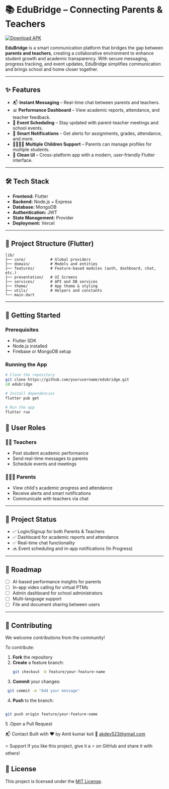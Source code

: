 # 📚 EduBridge – Connecting Parents & Teachers 
[![Download APK](https://img.shields.io/badge/Download-APK-blue)](https://Amitkumarkoli.github.io/EduBridge/EduBridge.apk)


**EduBridge** is a smart communication platform that bridges the gap between **parents and teachers**, creating a collaborative environment to enhance student growth and academic transparency. With secure messaging, progress tracking, and event updates, EduBridge simplifies communication and brings school and home closer together.

---


## ✨ Features

- 📬 **Instant Messaging** – Real-time chat between parents and teachers.
- 📊 **Performance Dashboard** – View academic reports, attendance, and teacher feedback.
- 📆 **Event Scheduling** – Stay updated with parent-teacher meetings and school events.
- 🔔 **Smart Notifications** – Get alerts for assignments, grades, attendance, and more.
- 👨‍👩‍👧‍👦 **Multiple Children Support** – Parents can manage profiles for multiple students.
- 🎨 **Clean UI** – Cross-platform app with a modern, user-friendly Flutter interface.

---

## 🛠️ Tech Stack

- **Frontend:** Flutter  
- **Backend:** Node.js + Express  
- **Database:** MongoDB  
- **Authentication:** JWT  
- **State Management:** Provider  
- **Deployment:** Vercel

---

## 📁 Project Structure (Flutter)

```text
lib/
├── core/           # Global providers
├── domain/         # Models and entities
├── features/       # Feature-based modules (auth, dashboard, chat, etc.)
├── presentation/   # UI Screens
├── services/       # API and DB services
├── theme/          # App theme & styling
├── utils/          # Helpers and constants
└── main.dart
```
---

## 🚀 Getting Started

### Prerequisites

- Flutter SDK
- Node.js installed
- Firebase or MongoDB setup

### Running the App

```bash
# Clone the repository
git clone https://github.com/yourusername/edubridge.git
cd edubridge

# Install dependencies
flutter pub get

# Run the app
flutter run
```



## 👥 User Roles

### 👩‍🏫 Teachers
- Post student academic performance  
- Send real-time messages to parents  
- Schedule events and meetings  

### 👨‍👩‍👧 Parents
- View child's academic progress and attendance  
- Receive alerts and smart notifications  
- Communicate with teachers via chat  

---

## 📌 Project Status

- ✅ Login/Signup for both Parents & Teachers  
- ✅ Dashboard for academic reports and attendance  
- ✅ Real-time chat functionality  
- 🔜 Event scheduling and in-app notifications (In Progress)  

---

## 🌱 Roadmap

- [ ] AI-based performance insights for parents  
- [ ] In-app video calling for virtual PTMs  
- [ ] Admin dashboard for school administrators  
- [ ] Multi-language support  
- [ ] File and document sharing between users  

---

## 🤝 Contributing

We welcome contributions from the community!

To contribute:

1. **Fork** the repository  
2. **Create** a feature branch:  
   ```bash
   git checkout -b feature/your-feature-name

3. **Commit** your changes:

```bash
 git commit -m "Add your message"
```
4. **Push** to the branch:

```bash

git push origin feature/your-feature-name
```
5 .Open a Pull Request


📬 Contact
Built with ❤️ by Amit kumar koli
📧 akdev523@gmail.com



⭐ Support
If you like this project, give it a ⭐ on GitHub and share it with others!


## 📄 License

This project is licensed under the [MIT License](LICENSE).

